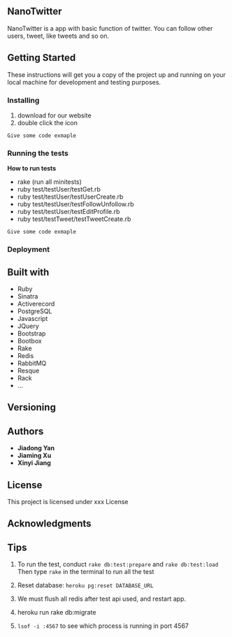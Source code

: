 ## NanoTwitter
NanoTwitter is a app with basic function of twitter. You can follow other users, tweet, like tweets and so on.

## Getting Started
These instructions will get you a copy of the project up and running on your local machine for development and testing purposes.
### Installing
1. download for our website
2. double click the icon
```
Give some code exmaple
```

### Running the tests
**How to run tests**
* rake (run all minitests)
* ruby test/testUser/testGet.rb
* ruby test/testUser/testUserCreate.rb
* ruby test/testUser/testFollowUnfollow.rb
* ruby test/testUser/testEditProfile.rb
* ruby test/testTweet/testTweetCreate.rb
```
Give some code exmaple
```
### Deployment

## Built with
* Ruby
* Sinatra
* Activerecord
* PostgreSQL
* Javascript
* JQuery
* Bootstrap
* Bootbox
* Rake
* Redis
* RabbitMQ
* Resque
* Rack
* ...

## Versioning

## Authors
* **Jiadong Yan**
* **Jiaming Xu**
* **Xinyi Jiang**

## License
This project is licensed under xxx License
## Acknowledgments

## Tips

1. To run the test, conduct `rake db:test:prepare` and `rake db:test:load`
   Then type `rake` in the terminal to run all the test

2. Reset database: `heroku pg:reset DATABASE_URL`

3. We must flush all redis after test api used, and restart app.

4. heroku run rake db:migrate
5. `lsof -i :4567` to see which process is running in port 4567
